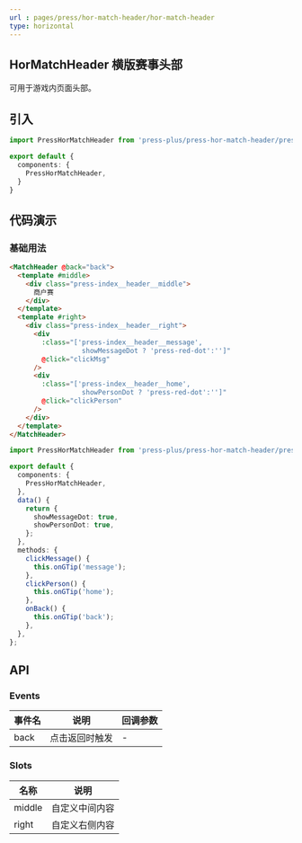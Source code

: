 ```yaml
---
url : pages/press/hor-match-header/hor-match-header
type: horizontal
---
```


## HorMatchHeader 横版赛事头部

可用于游戏内页面头部。

## 引入

```ts
import PressHorMatchHeader from 'press-plus/press-hor-match-header/press-hor-match-header';

export default {
  components: {
    PressHorMatchHeader,
  }
}
```

## 代码演示

### 基础用法

```html
<MatchHeader @back="back">
  <template #middle>
    <div class="press-index__header__middle">
      商户赛
    </div>
  </template>
  <template #right>
    <div class="press-index__header__right">
      <div
        :class="['press-index__header__message',
                  showMessageDot ? 'press-red-dot':'']"
        @click="clickMsg"
      />
      <div
        :class="['press-index__header__home',
                  showPersonDot ? 'press-red-dot':'']"
        @click="clickPerson"
      />
    </div>
  </template>
</MatchHeader>
```

```ts
import PressHorMatchHeader from 'press-plus/press-hor-match-header/press-hor-match-header.vue';

export default {
  components: {
    PressHorMatchHeader,
  },
  data() {
    return {
      showMessageDot: true,
      showPersonDot: true,
    };
  },
  methods: {
    clickMessage() {
      this.onGTip('message');
    },
    clickPerson() {
      this.onGTip('home');
    },
    onBack() {
      this.onGTip('back');
    },
  },
};
```

## API

###  Events

| 事件名 | 说明           | 回调参数 |
| ------ | -------------- | -------- |
| back   | 点击返回时触发 | -        |

###  Slots

| 名称   | 说明           |
| ------ | -------------- |
| middle | 自定义中间内容 |
| right  | 自定义右侧内容 |

